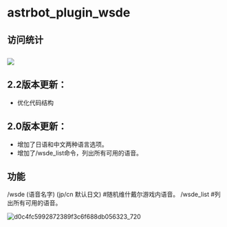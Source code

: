 # astrbot_plugin_wsde
## 访问统计

## <a href="https://count.getloli.com/"><img src="https://github.com/zhewang448/astrbot_plugin_wsde?theme=rule34"></a>
## 2.2版本更新：
- 优化代码结构

## 2.0版本更新：
- 增加了日语和中文两种语言选项。
- 增加了/wsde_list命令，列出所有可用的语音。

## 功能
/wsde (语音名字) (jp/cn 默认日文)   #随机维什戴尔游戏内语音。
/wsde_list    #列出所有可用的语音。

![d0c4fc5992872389f3c6f688db056323_720](https://github.com/user-attachments/assets/f43d9bac-567e-474d-a3f4-7c3f07a99551)
